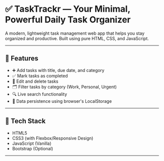# ✅ TaskTrackr — Your Minimal, Powerful Daily Task Organizer

A modern, lightweight task management web app that helps you stay organized and productive. Built using pure HTML, CSS, and JavaScript.



---

## 🌟 Features

- ➕ Add tasks with title, due date, and category
- ✅ Mark tasks as completed
- 📝 Edit and delete tasks
- 🗂️ Filter tasks by category (Work, Personal, Urgent)
- 🔍 Live search functionality
- 💾 Data persistence using browser's LocalStorage

---

## 🧰 Tech Stack

- HTML5
- CSS3 (with Flexbox/Responsive Design)
- JavaScript (Vanilla)
- Bootstrap (Optional)

---


